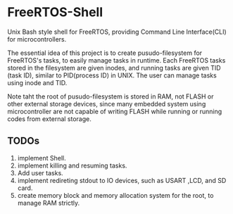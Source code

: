 # FreeRTOS-Shell
Unix Bash style shell for FreeRTOS, providing Command Line Interface(CLI) for microcontrollers.

The essential idea of this project is to create pusudo-filesystem for FreeRTOS's tasks, to easily manage tasks in runtime. Each FreeRTOS tasks stored in the filesystem are given inodes, and running tasks are given TID (task ID), similar to PID(process ID) in UNIX. The user can manage tasks using inode and TID.

Note taht the root of pusudo-filesystem is stored in RAM, not FLASH or other external storage devices, since many embedded system using microcontroller are not capable of writing FLASH while running or running codes from external storage.

## TODOs
1. implement Shell.
2. implement killing and resuming tasks.
4. Add user tasks.
5. implement redireting stdout to IO devices, such as USART ,LCD, and SD card.
6. create memory block and memory allocation system for the root, to manage RAM strictly.
